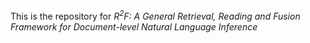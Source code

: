 This is the repository for _R<sup>2</sup>F: A General Retrieval, Reading and Fusion Framework for Document-level Natural Language Inference_
